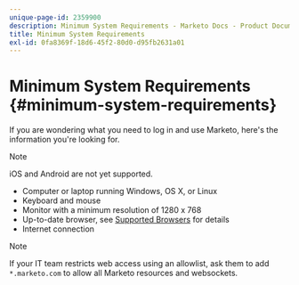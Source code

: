 ```yaml
---
unique-page-id: 2359900
description: Minimum System Requirements - Marketo Docs - Product Documentation
title: Minimum System Requirements
exl-id: 0fa8369f-18d6-45f2-80d0-d95fb2631a01
---
```

# Minimum System Requirements {#minimum-system-requirements}

If you are wondering what you need to log in and use Marketo, here's the information you're looking for.

>[!NOTE]
>
>iOS and Android are not yet supported.

* Computer or laptop running Windows, OS X, or Linux
* Keyboard and mouse
* Monitor with a minimum resolution of 1280 x 768
* Up-to-date browser, see [Supported Browsers](/help/marketo/product-docs/administration/setup-administration/supported-browsers.md) for details
* Internet connection

>[!NOTE]
>
>If your IT team restricts web access using an allowlist, ask them to add `*.marketo.com` to allow all Marketo resources and websockets.
